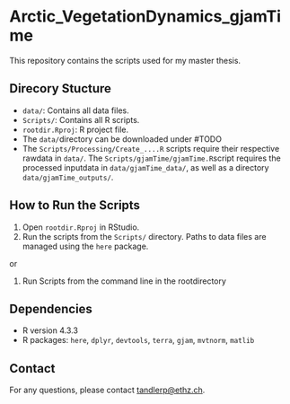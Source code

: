 # Arctic_VegetationDynamics_gjamTime

This repository contains the scripts used for my master thesis.

## Direcory Stucture
- `data/`: Contains all data files.
- `Scripts/`: Contains all R scripts.
- `rootdir.Rproj`: R project file.
- The `data/`directory can be downloaded under #TODO
- The `Scripts/Processing/Create_....R` scripts require their respective rawdata in `data/`.
The `Scripts/gjamTime/gjamTime.R`script requires the processed inputdata in `data/gjamTime_data/`, as well as a directory `data/gjamTime_outputs/`.

## How to Run the Scripts
1. Open `rootdir.Rproj` in RStudio.
2. Run the scripts from the `Scripts/` directory. Paths to data files are managed using the `here` package.

or
1. Run Scripts from the command line in the rootdirectory

## Dependencies
- R version 4.3.3
- R packages: `here`, `dplyr`, `devtools`, `terra`, `gjam`, `mvtnorm`, `matlib`

## Contact
For any questions, please contact tandlerp@ethz.ch.

